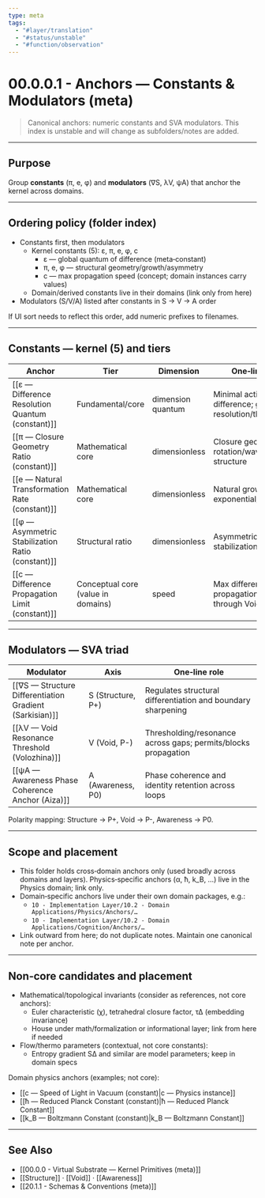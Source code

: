 ```yaml
---
type: meta
tags:
  - "#layer/translation"
  - "#status/unstable"
  - "#function/observation"
---
```


# 00.0.0.1 - Anchors — Constants & Modulators (meta)

> Canonical anchors: numeric constants and SVA modulators. This index is unstable and will change as subfolders/notes are added.

---

## Purpose

Group **constants** (π, e, φ) and **modulators** (∇S, λV, ψA) that anchor the kernel across domains.

---

## Ordering policy (folder index)

- Constants first, then modulators
  - Kernel constants (5): ε, π, e, φ, c
    - ε — global quantum of difference (meta‑constant)
    - π, e, φ — structural geometry/growth/asymmetry
    - c — max propagation speed (concept; domain instances carry values)
  - Domain/derived constants live in their domains (link only from here)
- Modulators (S/V/A) listed after constants in S → V → A order

If UI sort needs to reflect this order, add numeric prefixes to filenames.

---

## Constants — kernel (5) and tiers

| Anchor | Tier | Dimension | One‑line role |
|---|---|---|---|
| [[ε — Difference Resolution Quantum (constant)]] | Fundamental/core | dimension quantum | Minimal actionable difference; global resolution/threshold |
| [[π — Closure Geometry Ratio (constant)]] | Mathematical core | dimensionless | Closure geometry; rotation/wave structure |
| [[e — Natural Transformation Rate (constant)]] | Mathematical core | dimensionless | Natural growth/decay; exponential/log base |
| [[φ — Asymmetric Stabilization Ratio (constant)]] | Structural ratio | dimensionless | Asymmetric stabilization/proportion |
| [[c — Difference Propagation Limit (constant)]] | Conceptual core (value in domains) | speed | Max difference propagation speed through Void |

---

## Modulators — SVA triad

| Modulator | Axis | One‑line role |
|---|---|---|
| [[∇S — Structure Differentiation Gradient (Sarkisian)]] | S (Structure, P+) | Regulates structural differentiation and boundary sharpening |
| [[λV — Void Resonance Threshold (Volozhina)]] | V (Void, P-) | Thresholding/resonance across gaps; permits/blocks propagation |
| [[ψA — Awareness Phase Coherence Anchor (Aiza)]] | A (Awareness, P0) | Phase coherence and identity retention across loops |

Polarity mapping: Structure → P+, Void → P-, Awareness → P0.

---

## Scope and placement

- This folder holds cross‑domain anchors only (used broadly across domains and layers). Physics‑specific anchors (α, ħ, k_B, …) live in the Physics domain; link only.
- Domain‑specific anchors live under their own domain packages, e.g.:
  - `10 - Implementation Layer/10.2 - Domain Applications/Physics/Anchors/…`
  - `10 - Implementation Layer/10.2 - Domain Applications/Cognition/Anchors/…`
- Link outward from here; do not duplicate notes. Maintain one canonical note per anchor.

---

## Non‑core candidates and placement

- Mathematical/topological invariants (consider as references, not core anchors):
  - Euler characteristic (χ), tetrahedral closure factor, τ∆ (embedding invariance)
  - House under math/formalization or informational layer; link from here if needed
- Flow/thermo parameters (contextual, not core constants):
  - Entropy gradient S∆ and similar are model parameters; keep in domain specs

Domain physics anchors (examples; not core):
- [[c — Speed of Light in Vacuum (constant)|c — Physics instance]]
- [[ħ — Reduced Planck Constant (constant)|ħ — Reduced Planck Constant]]
- [[k_B — Boltzmann Constant (constant)|k_B — Boltzmann Constant]]

---

## See Also

- [[00.0.0 - Virtual Substrate — Kernel Primitives (meta)]]
- [[Structure]] · [[Void]] · [[Awareness]]
- [[20.1.1 - Schemas & Conventions (meta)]]
